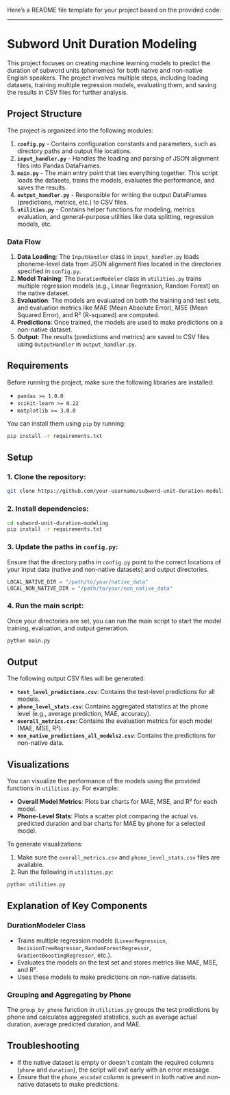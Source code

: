 Here’s a README file template for your project based on the provided code:

---

# Subword Unit Duration Modeling

This project focuses on creating machine learning models to predict the duration of subword units (phonemes) for both native and non-native English speakers. The project involves multiple steps, including loading datasets, training multiple regression models, evaluating them, and saving the results in CSV files for further analysis.

## Project Structure

The project is organized into the following modules:

1. **`config.py`** - Contains configuration constants and parameters, such as directory paths and output file locations.
2. **`input_handler.py`** - Handles the loading and parsing of JSON alignment files into Pandas DataFrames.
3. **`main.py`** - The main entry point that ties everything together. This script loads the datasets, trains the models, evaluates the performance, and saves the results.
4. **`output_handler.py`** - Responsible for writing the output DataFrames (predictions, metrics, etc.) to CSV files.
5. **`utilities.py`** - Contains helper functions for modeling, metrics evaluation, and general-purpose utilities like data splitting, regression models, etc.

### Data Flow

1. **Data Loading**: The `InputHandler` class in `input_handler.py` loads phoneme-level data from JSON alignment files located in the directories specified in `config.py`.
2. **Model Training**: The `DurationModeler` class in `utilities.py` trains multiple regression models (e.g., Linear Regression, Random Forest) on the native dataset.
3. **Evaluation**: The models are evaluated on both the training and test sets, and evaluation metrics like MAE (Mean Absolute Error), MSE (Mean Squared Error), and R² (R-squared) are computed.
4. **Predictions**: Once trained, the models are used to make predictions on a non-native dataset.
5. **Output**: The results (predictions and metrics) are saved to CSV files using `OutputHandler` in `output_handler.py`.

## Requirements

Before running the project, make sure the following libraries are installed:

- `pandas >= 1.0.0`
- `scikit-learn >= 0.22`
- `matplotlib >= 3.0.0`

You can install them using `pip` by running:

```bash
pip install -r requirements.txt
```

## Setup

### 1. Clone the repository:
```bash
git clone https://github.com/your-username/subword-unit-duration-modeling.git
```

### 2. Install dependencies:
```bash
cd subword-unit-duration-modeling
pip install -r requirements.txt
```

### 3. Update the paths in `config.py`:
Ensure that the directory paths in `config.py` point to the correct locations of your input data (native and non-native datasets) and output directories.

```python
LOCAL_NATIVE_DIR = "/path/to/your/native_data"
LOCAL_NON_NATIVE_DIR = "/path/to/your/non_native_data"
```

### 4. Run the main script:
Once your directories are set, you can run the main script to start the model training, evaluation, and output generation.

```bash
python main.py
```

## Output

The following output CSV files will be generated:

- **`test_level_predictions.csv`**: Contains the test-level predictions for all models.
- **`phone_level_stats.csv`**: Contains aggregated statistics at the phone level (e.g., average prediction, MAE, accuracy).
- **`overall_metrics.csv`**: Contains the evaluation metrics for each model (MAE, MSE, R²).
- **`non_native_predictions_all_models2.csv`**: Contains the predictions for non-native data.

## Visualizations

You can visualize the performance of the models using the provided functions in `utilities.py`. For example:

- **Overall Model Metrics**: Plots bar charts for MAE, MSE, and R² for each model.
- **Phone-Level Stats**: Plots a scatter plot comparing the actual vs. predicted duration and bar charts for MAE by phone for a selected model.

To generate visualizations:

1. Make sure the `overall_metrics.csv` and `phone_level_stats.csv` files are available.
2. Run the following in `utilities.py`:

```bash
python utilities.py
```

## Explanation of Key Components

### DurationModeler Class
- Trains multiple regression models (`LinearRegression`, `DecisionTreeRegressor`, `RandomForestRegressor`, `GradientBoostingRegressor`, etc.).
- Evaluates the models on the test set and stores metrics like MAE, MSE, and R².
- Uses these models to make predictions on non-native datasets.

### Grouping and Aggregating by Phone
The `group_by_phone` function in `utilities.py` groups the test predictions by phone and calculates aggregated statistics, such as average actual duration, average predicted duration, and MAE.

## Troubleshooting

- If the native dataset is empty or doesn't contain the required columns (`phone` and `duration`), the script will exit early with an error message.
- Ensure that the `phone_encoded` column is present in both native and non-native datasets to make predictions.

